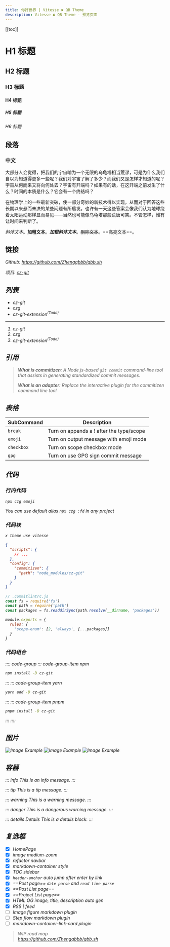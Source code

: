 ```yaml
---
title: 你好世界 | Vitesse ✘ QB Theme
description: Vitesse ✘ QB Theme - 预览页面
---
```


[[toc]]

# H1 标题

## H2 标题

### H3 标题

#### H4 标题

##### H5 标题

###### H6 标题

## 段落

### 中文

大部分人会觉得，把我们的宇宙喻为一个无限的乌龟塔相当荒谬，可是为什么我们自以为知道得更多一些呢？我们对宇宙了解了多少？而我们又是怎样才知道的呢？宇宙从何而来又将向何处去？宇宙有开端吗？如果有的话，在这开端之前发生了什么？时间的本质是什么？它会有一个终结吗？

在物理学上的一些最新突破，使一部分奇妙的新技术得以实现，从而对于回答这些长期以来悬而未决的某些问题有所启发。也许有一天这些答案会像我们认为地球绕着太阳运动那样显而易见——当然也可能像乌龟塔那般荒唐可笑。不管怎样，惟有让时间来判断了。

*斜体文本*。**加粗文本**。***加粗斜体文本***。~~删除文本~~。==高亮文本==。

## 链接

<i class="i-carbon:logo-github"/> Github: https://github.com/Zhengqbbb/qbb.sh

<i class="i-bxs:terminal"/> 项目: [cz-git](https://cz-git.qbb.sh)


## 列表

- cz-git
- czg
- cz-git-extension<sup>(Todo)</sup>

---

1. cz-git
2. czg
3. cz-git-extension<sup>(Todo)</sup>

## 引用

> **What is commitizen**: A Node.js-based `git commit` command-line tool that assists in generating standardized commit messages.
>
> **What is an adapter**: Replace the interactive plugin for the commitizen command line tool.

## 表格

| SubCommand | Description |
| ---------- | ----------- |
| `break`    | Turn on appends a ! after the type/scope |
| `emoji`    | Turn on output message with emoji mode   |
| `checkbox` | Turn on scope checkbox mode              |
| `gpg`      | Turn on use GPG sign commit message      |

## 代码

### 行内代码

`npx czg emoji`

You can use default alias `npx czg :fd` in any project

### 代码块

```sh
x theme use vitesse
```

```json
{
  "scripts": {
    // ...
  },
  "config": {
    "commitizen": {
      "path": "node_modules/cz-git"
    }
  }
}
```

```js
// .commitlintrc.js
const fs = require('fs')
const path = require('path')
const packages = fs.readdirSync(path.resolve(__dirname, 'packages'))

module.exports = {
  rules: {
    'scope-enum': [2, 'always', [...packages]]
  }
}
```

### 代码组合

:::: code-group
::: code-group-item npm

```sh
npm install -D cz-git
```

:::
::: code-group-item yarn

```sh
yarn add -D cz-git
```

:::
::: code-group-item pnpm

```sh
pnpm install -D cz-git
```

:::
::::

## 图片

![Image Example](/image/vitesse.webp) <!-- size=120x120 -->
![Image Example](/image/vitesse.webp) <!-- size=240 -->
![Image Example](/image/vitesse.webp) <!-- -->

## 容器

<!--
::: tip <i class="i-uil:lightbulb-alt" /> Tip: custom title
This is an info message and custom title.
:::
-->

::: info
This is an info message.
:::

::: tip
This is a tip message.
:::

::: warning
This is a warning message.
:::

::: danger
This is a dangerous warning message.
:::

::: details Details
This is a details block.
:::

## 复选框

- [x] HomePage
- [x] image medium-zoom
- [x] refactor navbar
- [x] markdown-container style
- [x] TOC sidebar
- [x] `header-anchor` auto jump after enter by link
- [x] ==Post page== `date parse` and `read time parse`
- [x] ==Post List page==
- [x] ==Project List page==
- [x] HTML OG image, title, description auto gen
- [x] RSS | feed
- [ ] Image figure markdown plugin
- [ ] Step flow markdown plugin
- [ ] markdown-container-link-card plugin

> WIP road map <br>
> https://github.com/Zhengqbbb/qbb.sh

